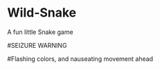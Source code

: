 # Wild-Snake

A fun little Snake game

#SEIZURE WARNING

#Flashing colors, and nauseating movement ahead
